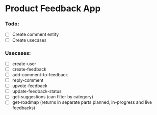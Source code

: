 # Product Feedback App

### Todo:

- [ ] Create comment entity
- [ ] Create usecases

### Usecases:

- [ ] create-user
- [ ] create-feedback
- [ ] add-comment-to-feedback
- [ ] reply-comment
- [ ] upvote-feedback
- [ ] update-feedback-status
- [ ] get-suggestions (can filter by category)
- [ ] get-roadmap (returns in separate parts planned, in-progress and live feedbacks)
